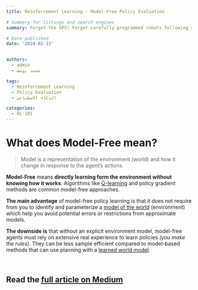 ```yaml
---
title: Reinforcement Learning - Model-Free Policy Evaluation

# Summary for listings and search engines
summary: Forget the GPS! Forget carefully programmed robots following strict instructions. Think of an AI agent navigating a crowded city, waving through traffic, dealing with unexpected changes, and even discovering new routes — all without a map. AND this what we called model-free policy learning.

# Date published
date: '2024-02-13'


authors:
  - admin
  - محمد يوسف

tags:
  - Reinforcement Learning
  - Policy Evaluation
  - الذكاء الاصطناعي

categories:
  - RL 101
---
```


# **What does Model-Free mean?**

> Model is a representation of the environment (world) and how it change in response to the agent’s actions.
> 

**Model-Free** means **directly learning form the environment without knowing how it works**. Algorithms like [Q-learning](https://medium.com/@mohamedyosef101/how-q-learning-works-in-reinforcement-learning-6d85e0cb6668) and policy gradient methods are common model-free approaches.

**The main advantage** of model-free policy learning is that it does not require from you to identify and parameterize a [model of the world](https://medium.com/@mohamedyosef101/markov-decision-processes-given-a-model-of-the-world-761fc4147cbf) (environment) which help you avoid potential errors or restrictions from approximate models.

**The downside is** that without an explicit environment model, model-free agents must rely on extensive real experience to learn policies *(you make the rules)*. They can be less sample efficient compared to model-based methods that can use planning with a [learned world model](https://medium.com/@mohamedyosef101/markov-decision-processes-given-a-model-of-the-world-761fc4147cbf).

<div><br></div>

## Read the [full article on Medium](https://medium.com/@mohamedyosef101/model-free-policy-learning-08d163338604)